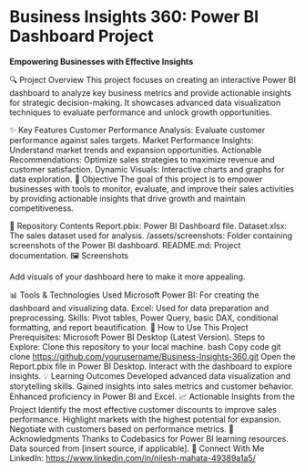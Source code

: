 # Business Insights 360: Power BI Dashboard Project
**Empowering Businesses with Effective Insights**

🔍 Project Overview
This project focuses on creating an interactive Power BI dashboard to analyze key business metrics and provide actionable insights for strategic decision-making. It showcases advanced data visualization techniques to evaluate performance and unlock growth opportunities.

✨ Key Features
Customer Performance Analysis: Evaluate customer performance against sales targets.
Market Performance Insights: Understand market trends and expansion opportunities.
Actionable Recommendations: Optimize sales strategies to maximize revenue and customer satisfaction.
Dynamic Visuals: Interactive charts and graphs for data exploration.
🎯 Objective
The goal of this project is to empower businesses with tools to monitor, evaluate, and improve their sales activities by providing actionable insights that drive growth and maintain competitiveness.

📂 Repository Contents
Report.pbix: Power BI Dashboard file.
Dataset.xlsx: The sales dataset used for analysis.
/assets/screenshots: Folder containing screenshots of the Power BI dashboard.
README.md: Project documentation.
🖼️ Screenshots

Add visuals of your dashboard here to make it more appealing.

📊 Tools & Technologies Used
Microsoft Power BI: For creating the dashboard and visualizing data.
Excel: Used for data preparation and preprocessing.
Skills: Pivot tables, Power Query, basic DAX, conditional formatting, and report beautification.
🚀 How to Use This Project
Prerequisites:
Microsoft Power BI Desktop (Latest Version).
Steps to Explore:
Clone this repository to your local machine.
bash
Copy code
git clone https://github.com/yourusername/Business-Insights-360.git
Open the Report.pbix file in Power BI Desktop.
Interact with the dashboard to explore insights.
💡 Learning Outcomes
Developed advanced data visualization and storytelling skills.
Gained insights into sales metrics and customer behavior.
Enhanced proficiency in Power BI and Excel.
📈 Actionable Insights from the Project
Identify the most effective customer discounts to improve sales performance.
Highlight markets with the highest potential for expansion.
Negotiate with customers based on performance metrics.
🙏 Acknowledgments
Thanks to Codebasics for Power BI learning resources.
Data sourced from [insert source, if applicable].
🌟 Connect With Me
LinkedIn: https://www.linkedin.com/in/nilesh-mahata-49389a1a5/

